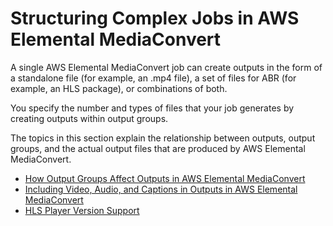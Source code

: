 # Structuring Complex Jobs in AWS Elemental MediaConvert<a name="structuring-complex-jobs"></a>

A single AWS Elemental MediaConvert job can create outputs in the form of a standalone file \(for example, an \.mp4 file\), a set of files for ABR \(for example, an HLS package\), or combinations of both\. 

You specify the number and types of files that your job generates by creating outputs within output groups\. 

The topics in this section explain the relationship between outputs, output groups, and the actual output files that are produced by AWS Elemental MediaConvert\. 


+ [How Output Groups Affect Outputs in AWS Elemental MediaConvert](outputs-file-ABR.md)
+ [Including Video, Audio, and Captions in Outputs in AWS Elemental MediaConvert](video-audio-captions-selectors.md)
+ [HLS Player Version Support](hls-player-version-support.md)